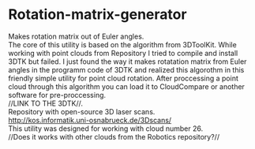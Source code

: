 # Rotation-matrix-generator
Makes rotation matrix out of Euler angles.  
The core of this utility is based on the algorithm from 3DToolKit. While working with point clouds from Repository I tried to compile and install 3DTK but failed. I just found the way it makes rotatation matrix from Euler angles in the programm code of 3DTK and realized this algorothm in this friendly simple utility for point cloud rotation. After proccessing a point cloud through this algorithm you can load it to CloudCompare or another software for pre-proccessing.  
//LINK TO THE 3DTK//.  
Repository with open-source 3D laser scans.  
http://kos.informatik.uni-osnabrueck.de/3Dscans/  
This utility was designed for working with cloud number 26.  
//Does it works with other clouds from the Robotics repository?//  
